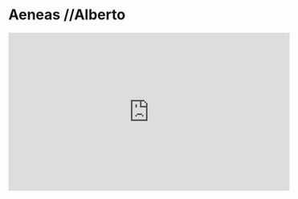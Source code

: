 # Aeneas //Alberto

<iframe width="560" height="315" src="https://www.youtube.com/embed/9mF0-RLVs58" frameborder="0" allowfullscreen></iframe>